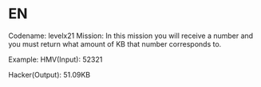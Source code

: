 # EN
Codename: levelx21
Mission: In this mission you will receive a number and you must return what amount of KB that number corresponds to.

Example: 
HMV(Input): 52321

Hacker(Output): 51.09KB
